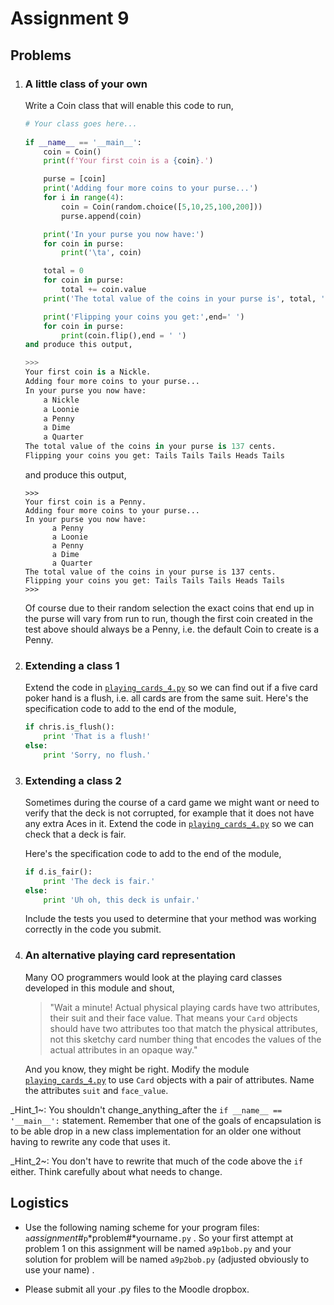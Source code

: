 # Assignment 9

## Problems

1.  ### A little class of your own

    Write a Coin class that will enable this code to run,

    ```python
    # Your class goes here...
 
    if __name__ == '__main__':
        coin = Coin()
        print(f'Your first coin is a {coin}.')
    
        purse = [coin]
        print('Adding four more coins to your purse...')
        for i in range(4):
            coin = Coin(random.choice([5,10,25,100,200]))
            purse.append(coin)
    
        print('In your purse you now have:')
        for coin in purse:
            print('\ta', coin)
    
        total = 0
        for coin in purse:
            total += coin.value
        print('The total value of the coins in your purse is', total, 'cents.')
    
        print('Flipping your coins you get:',end=' ')
        for coin in purse:
            print(coin.flip(),end = ' ')
    and produce this output,

    >>> 
    Your first coin is a Nickle.
    Adding four more coins to your purse...
    In your purse you now have:
        a Nickle
        a Loonie
        a Penny
        a Dime
        a Quarter
    The total value of the coins in your purse is 137 cents.
    Flipping your coins you get: Tails Tails Tails Heads Tails

    ```

    and produce this output,

        >>> 
        Your first coin is a Penny.
        Adding four more coins to your purse...
        In your purse you now have:
              a Penny
              a Loonie
              a Penny
              a Dime
              a Quarter
        The total value of the coins in your purse is 137 cents.
        Flipping your coins you get: Tails Tails Tails Heads Tails
        >>> 

    Of course due to their random selection the exact coins that end up
    in the purse will vary from run to run, though the first coin
    created in the test above should always be a Penny, i.e. the default
    Coin to create is a Penny.

2.  ### Extending a class 1

    Extend the code in [`playing_cards_4.py`](90_playing_cards_4.py) so we
    can find out if a five card poker hand is a flush, i.e. all cards
    are from the same suit. Here's the specification code to add to the
    end of the module,

    ``` python
    if chris.is_flush():
        print 'That is a flush!'
    else:
        print 'Sorry, no flush.'
    ```

3.  ### Extending a class 2

    Sometimes during the course of a card game we might want or need to
    verify that the deck is not corrupted, for example that it does not
    have any extra Aces in it. Extend the code in
    [`playing_cards_4.py`](90_playing_cards_4.py) so we can check that a
    deck is fair.

    Here's the specification code to add to the end of the module,

    ``` python
    if d.is_fair():
        print 'The deck is fair.'
    else:
        print 'Uh oh, this deck is unfair.'
    ```

    Include the tests you used to determine that your method was working
    correctly in the code you submit.

4.  ### An alternative playing card representation

    Many OO programmers would look at the playing card classes developed
    in this module and shout,

    > "Wait a minute! Actual physical playing cards have two
    > attributes, their suit and their face value. That means your
    > `Card` objects should have two attributes too that match the
    > physical attributes, not this sketchy card number thing that
    > encodes the values of the actual attributes in an opaque way."

    And you know, they might be right. Modify the module
    [`playing_cards_4.py`](90_playing_cards_4.py) to use `Card` objects
    with a pair of attributes. Name the attributes `suit` and
    `face_value`.

   _Hint_1~: You shouldn't change_anything_after the
    `if __name__ == '__main__':` statement. Remember that one of the
    goals of encapsulation is to be able drop in a new class
    implementation for an older one without having to rewrite any code
    that uses it.

   _Hint_2~: You don't have to rewrite that much of the code above
    the `if` either. Think carefully about what needs to change.

## Logistics

-   Use the following naming scheme for your program files:
    `a`*assignment#*`p`*problem#*yourname`.py` . So your first
    attempt at problem 1 on this assignment will be named `a9p1bob.py`
    and your solution for problem will be named `a9p2bob.py` (adjusted obviously to use your name) .

-   Please submit all your .py files to the Moodle dropbox.

